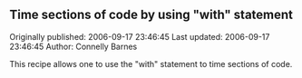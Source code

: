 ## Time sections of code by using "with" statement

Originally published: 2006-09-17 23:46:45
Last updated: 2006-09-17 23:46:45
Author: Connelly Barnes

This recipe allows one to use the "with" statement to time sections of code.